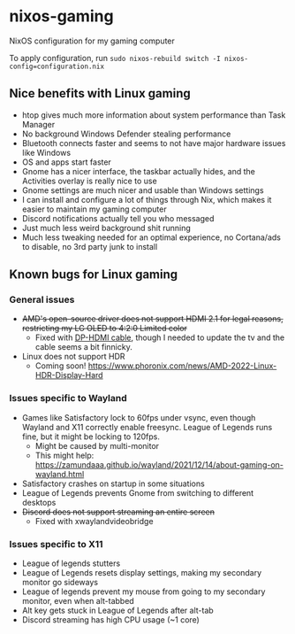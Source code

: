 # nixos-gaming
NixOS configuration for my gaming computer

To apply configuration, run `sudo nixos-rebuild switch -I nixos-config=configuration.nix`

## Nice benefits with Linux gaming

* htop gives much more information about system performance than Task Manager
* No background Windows Defender stealing performance
* Bluetooth connects faster and seems to not have major hardware issues like Windows
* OS and apps start faster
* Gnome has a nicer interface, the taskbar actually hides, and the Activities overlay is really nice to use
* Gnome settings are much nicer and usable than Windows settings
* I can install and configure a lot of things through Nix, which makes it easier to maintain my gaming computer
* Discord notifications actually tell you who messaged
* Just much less weird background shit running
* Much less tweaking needed for an optimal experience, no Cortana/ads to disable, no 3rd party junk to install


## Known bugs for Linux gaming

### General issues

* ~~AMD's open-source driver does not support HDMI 2.1 for legal reasons, restricting my LG OLED to 4:2:0 Limited color~~
  * Fixed with [DP-HDMI cable](https://www.cablematters.com/pc-1398-154-displayport-to-8k-hdmi-cable.aspx), though I needed to update the tv and the cable seems a bit finnicky.
* Linux does not support HDR
  * Coming soon! https://www.phoronix.com/news/AMD-2022-Linux-HDR-Display-Hard

### Issues specific to Wayland

* Games like Satisfactory lock to 60fps under vsync, even though Wayland and X11 correctly enable freesync. League of Legends runs fine, but it might be locking to 120fps.
  * Might be caused by multi-monitor
  * This might help: https://zamundaaa.github.io/wayland/2021/12/14/about-gaming-on-wayland.html
* Satisfactory crashes on startup in some situations
* League of Legends prevents Gnome from switching to different desktops
* ~~Discord does not support streaming an entire screen~~
  * Fixed with xwaylandvideobridge

### Issues specific to X11

* League of legends stutters
* League of Legends resets display settings, making my secondary monitor go sideways
* League of legends prevent my mouse from going to my secondary monitor, even when alt-tabbed
* Alt key gets stuck in League of Legends after alt-tab
* Discord streaming has high CPU usage (~1 core)
